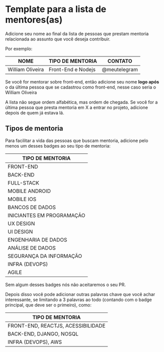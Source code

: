 # Template para a lista de mentores(as)

Adicione seu nome ao final da lista de pessoas que prestam mentoria relacionada ao assunto que você deseja contribuir.

Por exemplo:

| NOME | TIPO DE MENTORIA | CONTATO
| --- | --- | --- |
| William Oliveira | Front-End e Nodejs | @meutelegram

Se você for mentorar sobre front-end, então adicione seu nome **logo após** o da última pessoa que se cadastrou como front-end, nesse caso seria o William Oliveira

A lista não segue ordem alfabética, mas ordem de chegada. Se você for a última pessoa que presta mentoria em X a entrar no projeto, adicione depois de quem já estava lá.

## Tipos de mentoria

Para facilitar a vida das pessoas que buscam mentoria, adicione pelo menos um desses badges ao seu tipo de mentoria:

| TIPO DE MENTORIA 
| --
| FRONT-END
| BACK-END
| FULL-STACK
| MOBILE ANDROID
| MOBILE IOS
| BANCOS DE DADOS
| INICIANTES EM PROGRAMAÇÃO
| UX DESIGN
| UI DESIGN
| ENGENHARIA DE DADOS
| ANÁLISE DE DADOS
| SEGURANÇA DA INFORMAÇÃO
| INFRA (DEVOPS)
| AGILE

Sem algum desses badges nós não aceitaremos o seu PR.

Depois disso você pode adicionar outras palavras chave que você achar interessante, se limitando a 3 palavras ao todo (contando com o badge principal, que deve ser o primeiro), como:

| TIPO DE MENTORIA 
| --
| FRONT-END, REACTJS, ACESSIBILIDADE
| BACK-END, DJANGO, NOSQL
| INFRA (DEVOPS), AWS
